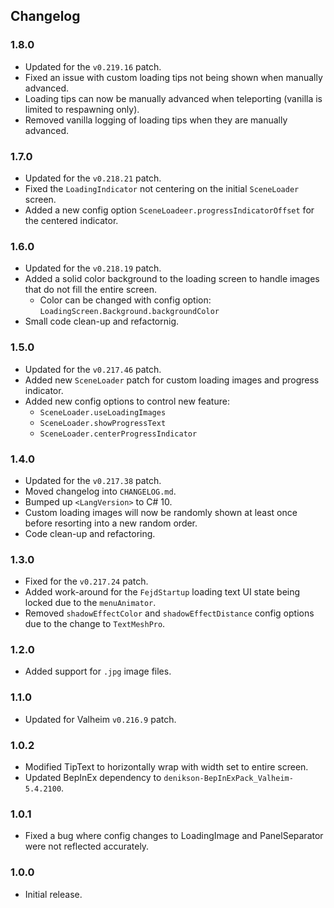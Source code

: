 ## Changelog

### 1.8.0

  * Updated for the `v0.219.16` patch.
  * Fixed an issue with custom loading tips not being shown when manually advanced.
  * Loading tips can now be manually advanced when teleporting (vanilla is limited to respawning only).
  * Removed vanilla logging of loading tips when they are manually advanced.

### 1.7.0

  * Updated for the `v0.218.21` patch.
  * Fixed the `LoadingIndicator` not centering on the initial `SceneLoader` screen.
  * Added a new config option `SceneLoadeer.progressIndicatorOffset` for the centered indicator.

### 1.6.0

  * Updated for the `v0.218.19` patch.
  * Added a solid color background to the loading screen to handle images that do not fill the entire screen.
    * Color can be changed with config option: `LoadingScreen.Background.backgroundColor`
  * Small code clean-up and refactornig.

### 1.5.0

  * Updated for the `v0.217.46` patch.
  * Added new `SceneLoader` patch for custom loading images and progress indicator.
  * Added new config options to control new feature:
    * `SceneLoader.useLoadingImages`
    * `SceneLoader.showProgressText`
    * `SceneLoader.centerProgressIndicator`

### 1.4.0

  * Updated for the `v0.217.38` patch.
  * Moved changelog into `CHANGELOG.md`.
  * Bumped up `<LangVersion>` to C# 10.
  * Custom loading images will now be randomly shown at least once before resorting into a new random order.
  * Code clean-up and refactoring.

### 1.3.0

  * Fixed for the `v0.217.24` patch.
  * Added work-around for the `FejdStartup` loading text UI state being locked due to the `menuAnimator`.
  * Removed `shadowEffectColor` and `shadowEffectDistance` config options due to the change to `TextMeshPro`.

### 1.2.0

  * Added support for `.jpg` image files.

### 1.1.0

  * Updated for Valheim `v0.216.9` patch.

### 1.0.2

  * Modified TipText to horizontally wrap with width set to entire screen.
  * Updated BepInEx dependency to `denikson-BepInExPack_Valheim-5.4.2100`.

### 1.0.1

  * Fixed a bug where config changes to LoadingImage and PanelSeparator were not reflected accurately.

### 1.0.0

  * Initial release.
